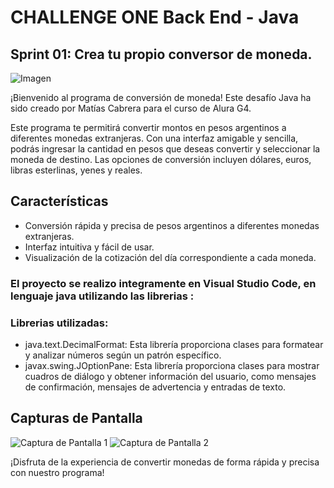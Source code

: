 




# CHALLENGE ONE Back End - Java
## Sprint 01: Crea tu propio conversor de moneda.


![Imagen](url_de_la_imagen.png)

¡Bienvenido al programa de conversión de moneda! Este desafío Java ha sido creado por Matías Cabrera para el curso de Alura G4.


Este programa te permitirá convertir montos en pesos argentinos a diferentes monedas extranjeras. Con una interfaz amigable y sencilla, podrás ingresar la cantidad en pesos que deseas convertir y seleccionar la moneda de destino. Las opciones de conversión incluyen dólares, euros, libras esterlinas, yenes y reales.

## Características

- Conversión rápida y precisa de pesos argentinos a diferentes monedas extranjeras.
- Interfaz intuitiva y fácil de usar.
- Visualización de la cotización del día correspondiente a cada moneda.


### El proyecto se realizo integramente en Visual Studio Code, en lenguaje java utilizando las librerias :
### Librerias utilizadas:
* java.text.DecimalFormat: Esta librería proporciona clases para formatear y analizar números según un patrón específico.
* javax.swing.JOptionPane: Esta librería proporciona clases para mostrar cuadros de diálogo y obtener información del usuario, como mensajes de confirmación, mensajes de advertencia y entradas de texto.


## Capturas de Pantalla

![Captura de Pantalla 1](url_de_la_imagen_1.png)
![Captura de Pantalla 2](url_de_la_imagen_2.png)

¡Disfruta de la experiencia de convertir monedas de forma rápida y precisa con nuestro programa!





